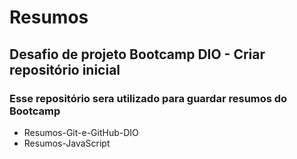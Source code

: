 # **Resumos**
## Desafio de projeto Bootcamp DIO - Criar repositório inicial
### Esse repositório sera utilizado para guardar resumos do Bootcamp
* Resumos-Git-e-GitHub-DIO
* Resumos-JavaScript